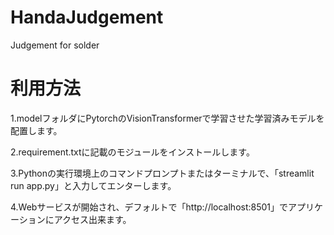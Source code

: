 # HandaJudgement
Judgement for solder

# 利用方法

1.modelフォルダにPytorchのVisionTransformerで学習させた学習済みモデルを配置します。

2.requirement.txtに記載のモジュールをインストールします。

3.Pythonの実行環境上のコマンドプロンプトまたはターミナルで、「streamlit run app.py」と入力してエンターします。

4.Webサービスが開始され、デフォルトで「http://localhost:8501」でアプリケーションにアクセス出来ます。



